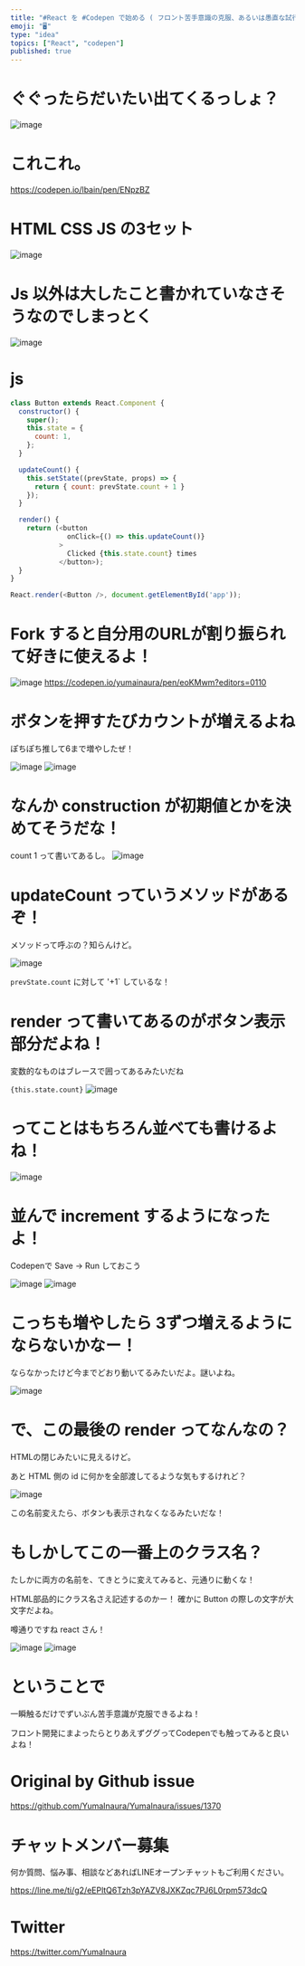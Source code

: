 ```yaml
---
title: "#React を #Codepen で始める ( フロント苦手意識の克服、あるいは愚直な試行錯誤の赤裸々な公開 )"
emoji: "🖥"
type: "idea"
topics: ["React", "codepen"]
published: true
---
```


# ぐぐったらだいたい出てくるっしょ？

![image](https://user-images.githubusercontent.com/13635059/56468433-4eebdc00-6467-11e9-92c7-cb03b5f4e685.png)

# これこれ。

https://codepen.io/lbain/pen/ENpzBZ

# HTML CSS JS の3セット

![image](https://user-images.githubusercontent.com/13635059/56468436-60cd7f00-6467-11e9-9dfe-770f9aa2010f.png)

# Js 以外は大したこと書かれていなさそうなのでしまっとく

![image](https://user-images.githubusercontent.com/13635059/56468441-78a50300-6467-11e9-9d35-f0b76b5b2076.png)

# js 

```js
class Button extends React.Component {
  constructor() {
    super();
    this.state = {
      count: 1,
    };
  }

  updateCount() {
    this.setState((prevState, props) => {
      return { count: prevState.count + 1 }
    });
  }

  render() {
    return (<button
              onClick={() => this.updateCount()}
            >
              Clicked {this.state.count} times
            </button>);
  }
}

React.render(<Button />, document.getElementById('app'));
```

# Fork すると自分用のURLが割り振られて好きに使えるよ！

![image](https://user-images.githubusercontent.com/13635059/56468449-9c684900-6467-11e9-9cc8-02dd9ad52683.png)
https://codepen.io/yumainaura/pen/eoKMwm?editors=0110

# ボタンを押すたびカウントが増えるよね

ぽちぽち推して6まで増やしたぜ！

![image](https://user-images.githubusercontent.com/13635059/56468463-c7eb3380-6467-11e9-92a8-0810d036c593.png)
![image](https://user-images.githubusercontent.com/13635059/56468465-c883ca00-6467-11e9-83ad-a096c04eeccc.png)

# なんか construction が初期値とかを決めてそうだな！

count 1 って書いてあるし。
![image](https://user-images.githubusercontent.com/13635059/56468478-fe28b300-6467-11e9-9126-169c75acf8d0.png)

# updateCount っていうメソッドがあるぞ！

メソッドって呼ぶの？知らんけど。

![image](https://user-images.githubusercontent.com/13635059/56468482-13054680-6468-11e9-8d48-65fee2091532.png)

`prevState.count` に対して '+1` しているな！

# render って書いてあるのがボタン表示部分だよね！

変数的なものはブレースで囲ってあるみたいだね

 `{this.state.count}` 
![image](https://user-images.githubusercontent.com/13635059/56468491-3d570400-6468-11e9-8122-69f9ef3efec6.png)

# ってことはもちろん並べても書けるよね！

![image](https://user-images.githubusercontent.com/13635059/56468510-71322980-6468-11e9-8935-7c9e7b5f0df4.png)

# 並んで increment するようになったよ！

Codepenで Save -> Run しておこう

![image](https://user-images.githubusercontent.com/13635059/56468512-7d1deb80-6468-11e9-9560-1ebf7690c590.png)
![image](https://user-images.githubusercontent.com/13635059/56468513-7e4f1880-6468-11e9-97b5-7667b1ac8a5b.png)

# こっちも増やしたら 3ずつ増えるようにならないかなー！

ならなかったけど今までどおり動いてるみたいだよ。謎いよね。

![image](https://user-images.githubusercontent.com/13635059/56468525-b22a3e00-6468-11e9-9c83-8f92a86e29b0.png)

# で、この最後の render ってなんなの？

HTMLの閉じみたいに見えるけど。

あと HTML 側の id に何かを全部渡してるような気もするけれど？


![image](https://user-images.githubusercontent.com/13635059/56468629-fa962b80-6469-11e9-9825-87c6afef19c5.png)

この名前変えたら、ボタンも表示されなくなるみたいだな！

# もしかしてこの一番上のクラス名？

たしかに両方の名前を、てきとうに変えてみると、元通りに動くな！

HTML部品的にクラス名さえ記述するのかー！ 確かに Button の際しの文字が大文字だよね。

噂通りですね react さん！

![image](https://user-images.githubusercontent.com/13635059/56468656-2e715100-646a-11e9-832d-6adf1f5f531a.png)
![image](https://user-images.githubusercontent.com/13635059/56468657-2f09e780-646a-11e9-8360-50e6ed524f2a.png)


# ということで

一瞬触るだけでずいぶん苦手意識が克服できるよね！

フロント開発にまよったらとりあえずググってCodepenでも触ってみると良いよね！

# Original by Github issue

https://github.com/YumaInaura/YumaInaura/issues/1370








<!-- Update From Qiita API -->

# チャットメンバー募集


何か質問、悩み事、相談などあればLINEオープンチャットもご利用ください。

https://line.me/ti/g2/eEPltQ6Tzh3pYAZV8JXKZqc7PJ6L0rpm573dcQ





# Twitter


https://twitter.com/YumaInaura


<!-- Update From Qiita API -->



